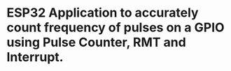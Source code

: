 # ESP32 Application to accurately count frequency of pulses on a GPIO using Pulse Counter, RMT and Interrupt.

